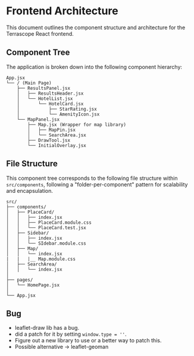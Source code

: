 # Frontend Architecture

This document outlines the component structure and architecture for the Terrascope React frontend.

## Component Tree

The application is broken down into the following component hierarchy:

```
App.jsx
└── / (Main Page)
    ├── ResultsPanel.jsx
    │   ├── ResultsHeader.jsx
    │   └── HotelList.jsx
    │       └── HotelCard.jsx
    │           ├── StarRating.jsx
    │           └── AmenityIcon.jsx
    └── MapPanel.jsx
        ├── Map.jsx (Wrapper for map library)
        │   ├── MapPin.jsx
        │   └── SearchArea.jsx
        ├── DrawTool.jsx
        └── InitialOverlay.jsx
```

## File Structure

This component tree corresponds to the following file structure within `src/components`, following a "folder-per-component" pattern for scalability and encapsulation.

```
src/
├── components/
│   ├── PlaceCard/
│   │   ├── index.jsx
│   │   ├── PlaceCard.module.css
│   │   └── PlaceCard.test.jsx
│   ├── Sidebar/
│   │   ├── index.jsx
│   │   └── SIdebar.module.css
│   ├── Map/
│   │   └── index.jsx
|   |   |__ Map.module.css
│   ├── SearchArea/
│   │   └── index.jsx
│
├── pages/
│   └── HomePage.jsx
│
└── App.jsx
```


## Bug
- leaflet-draw lib has a bug.
- did a patch for it by setting `window.type = ''`.
- Figure out a new library to use or a better way to patch this.
- Possible alternative -> leaflet-geoman